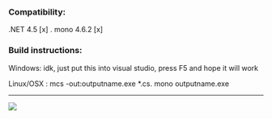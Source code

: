 ### Compatibility:

.NET 4.5 [x] .
mono 4.6.2 [x]

### Build instructions:

Windows: idk, just put this into visual studio, press F5 and hope it will work

Linux/OSX : mcs -out:outputname.exe *.cs.
            mono outputname.exe
            
---

![](https://drive.google.com/file/d/0B7anShW8JEBOVGpvdVpnV0N0am8/view?usp=sharing)

